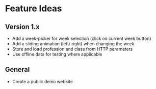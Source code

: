 # Feature Ideas

## Version 1.x
- Add a week-picker for week selection (click on current week button)
- Add a sliding animation (left/ right) when changing the week
- Store and load profession and class from HTTP parameters
- Use offline data for testing where applicable

## General
- Create a public demo website
